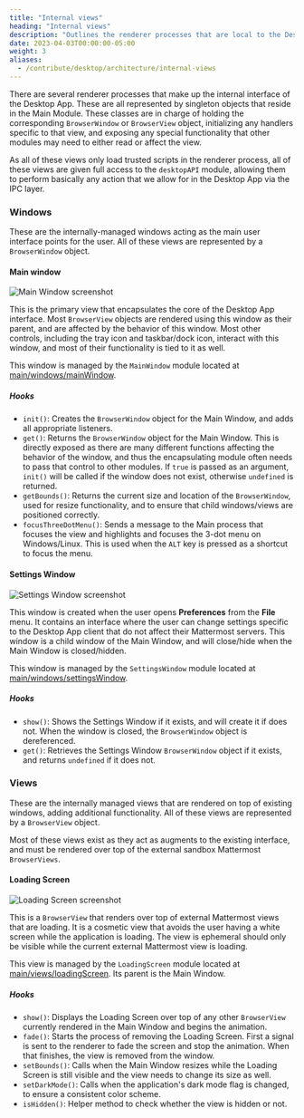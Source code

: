 ```yaml
---
title: "Internal views"
heading: "Internal views"
description: "Outlines the renderer processes that are local to the Desktop App."
date: 2023-04-03T00:00:00-05:00
weight: 3
aliases:
  - /contribute/desktop/architecture/internal-views
---
```


There are several renderer processes that make up the internal interface of the Desktop App. These are all represented by singleton objects that reside in the Main Module. These classes are in charge of holding the corresponding `BrowserWindow` or `BrowserView` object, initializing any handlers specific to that view, and exposing any special functionality that other modules may need to either read or affect the view.

As all of these views only load trusted scripts in the renderer process, all of these views are given full access to the `desktopAPI` module, allowing them to perform basically any action that we allow for in the Desktop App via the IPC layer.

### Windows

These are the internally-managed windows acting as the main user interface points for the user. All of these views are represented by a `BrowserWindow` object.

#### Main window

![Main Window screenshot](main-window.png)

This is the primary view that encapsulates the core of the Desktop App interface. Most `BrowserView` objects are rendered using this window as their parent, and are affected by the behavior of this window. Most other controls, including the tray icon and taskbar/dock icon, interact with this window, and most of their functionality is tied to it as well.

This window is managed by the `MainWindow` module located at [main/windows/mainWindow](https://github.com/mattermost/desktop/blob/master/src/main/windows/mainWindow.ts).

##### Hooks
- `init()`: Creates the `BrowserWindow` object for the Main Window, and adds all appropriate listeners.
- `get()`: Returns the `BrowserWindow` object for the Main Window. This is directly exposed as there are many different functions affecting the behavior of the window, and thus the encapsulating module often needs to pass that control to other modules. If `true` is passed as an argument, `init()` will be called if the window does not exist, otherwise `undefined` is returned.
- `getBounds()`: Returns the current size and location of the `BrowserWindow`, used for resize functionality, and to ensure that child windows/views are positioned correctly.
- `focusThreeDotMenu()`: Sends a message to the Main process that focuses the view and highlights and focuses the 3-dot menu on Windows/Linux. This is used when the `ALT` key is pressed as a shortcut to focus the menu.

#### Settings Window

![Settings Window screenshot](settings-window.png)

This window is created when the user opens **Preferences** from the **File** menu. It contains an interface where the user can change settings specific to the Desktop App client that do not affect their Mattermost servers. This window is a child window of the Main Window, and will close/hide when the Main Window is closed/hidden.

This window is managed by the `SettingsWindow` module located at [main/windows/settingsWindow](https://github.com/mattermost/desktop/blob/master/src/main/windows/settingsWindow.ts).

##### Hooks
- `show()`: Shows the Settings Window if it exists, and will create it if does not. When the window is closed, the `BrowserWindow` object is dereferenced.
- `get()`: Retrieves the Settings Window `BrowserWindow` object if it exists, and returns `undefined` if it does not.

### Views

These are the internally managed views that are rendered on top of existing windows, adding additional functionality. All of these views are represented by a `BrowserView` object.

Most of these views exist as they act as augments to the existing interface, and must be rendered over top of the external sandbox Mattermost `BrowserViews`.

#### Loading Screen

![Loading Screen screenshot](loading-screen.png)

This is a `BrowserView` that renders over top of external Mattermost views that are loading. It is a cosmetic view that avoids the user having a white screen while the application is loading. The view is ephemeral should only be visible while the current external Mattermost view is loading.

This view is managed by the `LoadingScreen` module located at [main/views/loadingScreen](https://github.com/mattermost/desktop/blob/master/src/main/views/loadingScreen.ts). Its parent is the Main Window.

##### Hooks
- `show()`: Displays the Loading Screen over top of any other `BrowserView` currently rendered in the Main Window and begins the animation.
- `fade()`: Starts the process of removing the Loading Screen. First a signal is sent to the renderer to fade the screen and stop the animation. When that finishes, the view is removed from the window.
- `setBounds()`: Calls when the Main Window resizes while the Loading Screen is still visible and the view needs to change its size as well.
- `setDarkMode()`: Calls when the application's dark mode flag is changed, to ensure a consistent color scheme.
- `isHidden()`: Helper method to check whether the view is hidden or not.